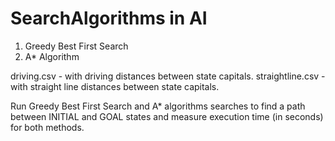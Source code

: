 # SearchAlgorithms in AI
 1. Greedy Best First Search
 2. A* Algorithm 


driving.csv - with driving distances between state capitals.
straightline.csv - with straight line distances between state capitals.

Run Greedy Best First Search and A* algorithms searches to find a path between INITIAL and GOAL states and measure execution time (in seconds) for both methods.
